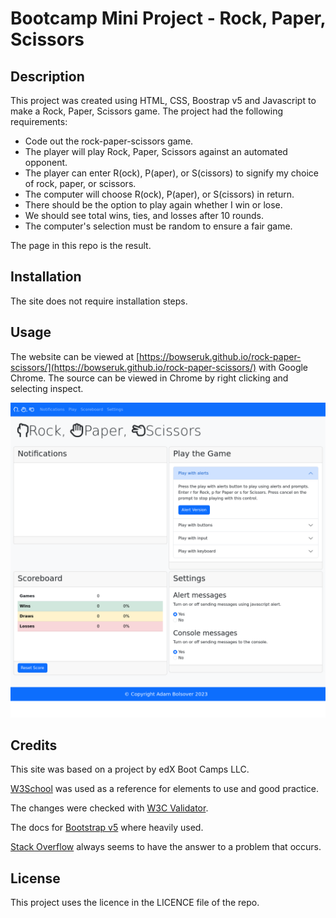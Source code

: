 # Bootcamp Mini Project - Rock, Paper, Scissors

## Description 

This project was created using HTML, CSS, Boostrap v5 and Javascript to make a Rock, Paper, Scissors game. The project had the following requirements:

* Code out the rock-paper-scissors game.
* The player will play Rock, Paper, Scissors against an automated opponent.
* The player can enter R(ock), P(aper), or S(cissors) to signify my choice of rock, paper, or scissors.
* The computer will choose R(ock), P(aper), or S(cissors) in return.
* There should be the option to play again whether I win or lose.
* We should see total wins, ties, and losses after 10 rounds.
* The computer's selection must be random to ensure a fair game.

The page in this repo is the result.

## Installation

The site does not require installation steps.

## Usage 

The website can be viewed at [https://bowseruk.github.io/rock-paper-scissors/](https://bowseruk.github.io/rock-paper-scissors/) with Google Chrome. The source can be viewed in Chrome by right clicking and selecting inspect.

![Screenshot of the Webpage](assets/images/screenshot.png)

## Credits

This site was based on a project by edX Boot Camps LLC.

[W3School](https://www.w3schools.com/) was used as a reference for elements to use and good practice.

The changes were checked with [W3C Validator](https://validator.w3.org/).

The docs for [Bootstrap v5](https://getbootstrap.com/docs/5.0/getting-started/introduction/) where heavily used.

[Stack Overflow](https://stackoverflow.com/) always seems to have the answer to a problem that occurs.


## License

This project uses the licence in the LICENCE file of the repo.